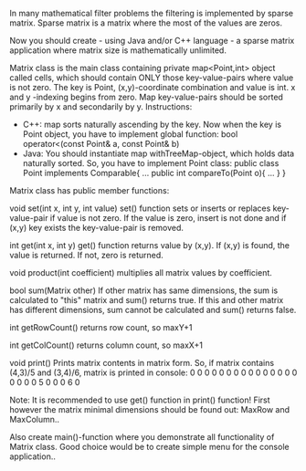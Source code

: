 
In many mathematical filter problems the filtering is implemented by sparse matrix. Sparse matrix is a matrix where the most of the values are zeros.

Now you should create - using Java and/or C++ language - a sparse matrix application where matrix size is mathematically unlimited. 


Matrix class is the main class containing private map<Point,int> object called cells, which should contain ONLY those key-value-pairs where value is not zero. The key is Point, (x,y)-coordinate combination and value is int. x and y -indexing begins from zero. Map key-value-pairs should be sorted primarily by x and secondarily by y. Instructions:
- C++: map sorts naturally ascending by the key. Now when the key is Point object, you have to implement global function: 
bool operator<(const Point& a, const Point& b)
- Java: You should instantiate map withTreeMap-object, which holds data naturally sorted. So, you have to implement Point class: 
public class Point implements Comparable{
...
public int compareTo(Point o){
...
}
}

Matrix class has public member functions:

void set(int x, int y, int value)
set() function sets or inserts or replaces key-value-pair if value is not zero. If the value is zero, insert is not done and if (x,y) key exists the key-value-pair is removed.

int get(int x, int y)
get() function returns value by (x,y). If (x,y) is found, the value is returned. If not, zero is returned.

void product(int coefficient)
multiplies all matrix values by coefficient.

bool sum(Matrix other)
If other matrix has same dimensions, the sum is calculated to "this" matrix and sum() returns true. If this and other matrix has different dimensions, sum cannot be calculated and sum() returns false.

int getRowCount()
returns row count, so maxY+1

int getColCount()
returns column count, so maxX+1

void print()
Prints matrix contents in matrix form. So, if matrix contains (4,3)/5 and (3,4)/6, matrix is printed in console:
0 0 0 0 0
0 0 0 0 0
0 0 0 0 0
0 0 0 0 5
0 0 0 6 0

Note: It is recommended to use get() function in print() function! First however the matrix minimal dimensions should be found out: MaxRow and MaxColumn..

Also create main()-function where you demonstrate all functionality of Matrix class. Good choice would be to create simple menu for the console application..
